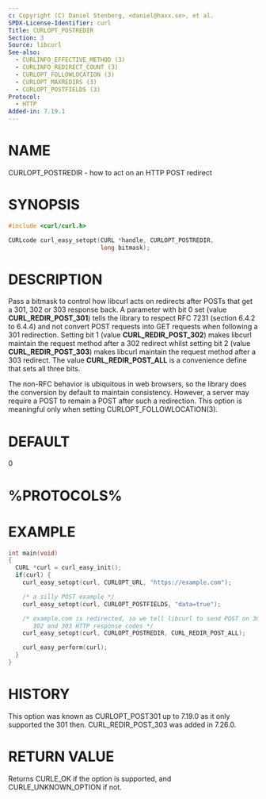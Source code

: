 ```yaml
---
c: Copyright (C) Daniel Stenberg, <daniel@haxx.se>, et al.
SPDX-License-Identifier: curl
Title: CURLOPT_POSTREDIR
Section: 3
Source: libcurl
See-also:
  - CURLINFO_EFFECTIVE_METHOD (3)
  - CURLINFO_REDIRECT_COUNT (3)
  - CURLOPT_FOLLOWLOCATION (3)
  - CURLOPT_MAXREDIRS (3)
  - CURLOPT_POSTFIELDS (3)
Protocol:
  - HTTP
Added-in: 7.19.1
---
```


# NAME

CURLOPT_POSTREDIR - how to act on an HTTP POST redirect

# SYNOPSIS

~~~c
#include <curl/curl.h>

CURLcode curl_easy_setopt(CURL *handle, CURLOPT_POSTREDIR,
                          long bitmask);
~~~

# DESCRIPTION

Pass a bitmask to control how libcurl acts on redirects after POSTs that get a
301, 302 or 303 response back. A parameter with bit 0 set (value
**CURL_REDIR_POST_301**) tells the library to respect RFC 7231 (section
6.4.2 to 6.4.4) and not convert POST requests into GET requests when following
a 301 redirection. Setting bit 1 (value **CURL_REDIR_POST_302**) makes
libcurl maintain the request method after a 302 redirect whilst setting bit 2
(value **CURL_REDIR_POST_303**) makes libcurl maintain the request method
after a 303 redirect. The value **CURL_REDIR_POST_ALL** is a convenience
define that sets all three bits.

The non-RFC behavior is ubiquitous in web browsers, so the library does the
conversion by default to maintain consistency. However, a server may require a
POST to remain a POST after such a redirection. This option is meaningful only
when setting CURLOPT_FOLLOWLOCATION(3).

# DEFAULT

0

# %PROTOCOLS%

# EXAMPLE

~~~c
int main(void)
{
  CURL *curl = curl_easy_init();
  if(curl) {
    curl_easy_setopt(curl, CURLOPT_URL, "https://example.com");

    /* a silly POST example */
    curl_easy_setopt(curl, CURLOPT_POSTFIELDS, "data=true");

    /* example.com is redirected, so we tell libcurl to send POST on 301,
       302 and 303 HTTP response codes */
    curl_easy_setopt(curl, CURLOPT_POSTREDIR, CURL_REDIR_POST_ALL);

    curl_easy_perform(curl);
  }
}
~~~

# HISTORY

This option was known as CURLOPT_POST301 up to 7.19.0 as it only supported the
301 then. CURL_REDIR_POST_303 was added in 7.26.0.

# RETURN VALUE

Returns CURLE_OK if the option is supported, and CURLE_UNKNOWN_OPTION if not.
